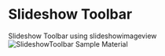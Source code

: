 # Slideshow Toolbar
Slideshow Toolbar using slideshowimageview  
![SlideshowToolbar Sample Material](https://raw.githubusercontent.com/JuL1205/SlideshowToolbar/master/screenshots/screen.gif)
